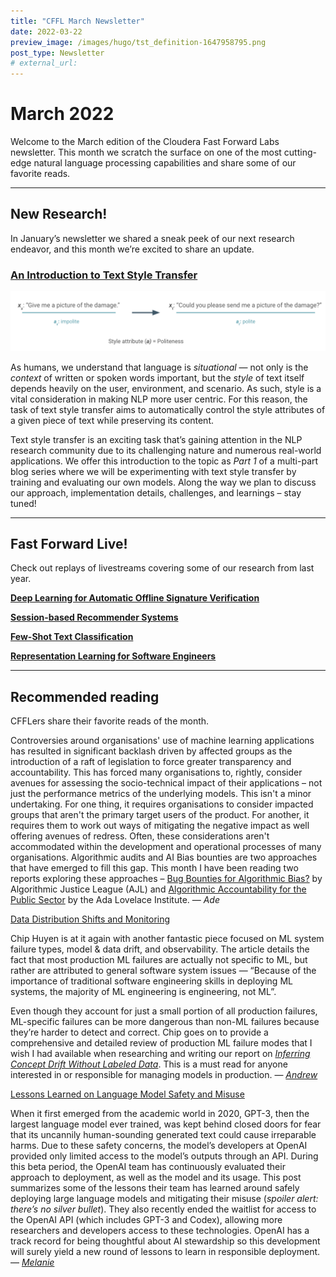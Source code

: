 ```yaml
---
title: "CFFL March Newsletter"
date: 2022-03-22
preview_image: /images/hugo/tst_definition-1647958795.png
post_type: Newsletter
# external_url: 
---
```


# March 2022

Welcome to the March edition of the Cloudera Fast Forward Labs newsletter.  This month we scratch the surface on one of the most cutting-edge natural language processing capabilities and share some of our favorite reads.

---

## New Research!

In January’s newsletter we shared a sneak peek of our next research endeavor, and this month we’re excited to share an update.

### [**An Introduction to Text Style Transfer**](https://blog.fastforwardlabs.com/2022/03/22/an-introduction-to-text-style-transfer.html)

![TST](/images/hugo/tst_definition-1647958795.png)

As humans, we understand that language is *situational* — not only is the *context* of written or spoken words important, but the *style* of text itself depends heavily on the user, environment, and scenario. As such, style is a vital consideration in making NLP more user centric. For this reason, the task of text style transfer aims to automatically control the style attributes of a given piece of text while preserving its content.

Text style transfer is an exciting task that’s gaining attention in the NLP research community due to its challenging nature and numerous real-world applications. We offer this introduction to the topic as *Part 1* of a multi-part blog series where we will be experimenting with text style transfer by training and evaluating our own models. Along the way we plan to discuss our approach, implementation details, challenges, and learnings – stay tuned!

---

## Fast Forward Live!

Check out replays of livestreams covering some of our research from last year.

[**Deep Learning for Automatic Offline Signature Verification**](https://youtu.be/7_MlFxyPYSg)

[**Session-based Recommender Systems**](https://www.youtube.com/watch?v=JoRx6udpnbI)

[**Few-Shot Text Classification**](https://youtu.be/oLFqTj5FcEA)

[**Representation Learning for Software Engineers**](https://youtu.be/o4gQLVzIm5U)

---

## Recommended reading

CFFLers share their favorite reads of the month.

Controversies around organisations' use of machine learning applications has resulted in significant backlash driven by affected groups as the introduction of a raft of legislation to force greater transparency and accountability. This has forced many organisations to, rightly, consider avenues for assessing the socio-technical impact of their applications – not just the performance metrics of the underlying models. This isn't a minor undertaking. For one thing, it requires organisations to consider impacted groups that aren't the primary target users of the product. For another, it requires them to work out ways of mitigating the negative impact as well offering avenues of redress. Often, these considerations aren't accommodated within the development and operational processes of many organisations. Algorithmic audits and AI Bias bounties are two approaches that have emerged to fill this gap. This month I have been reading two reports exploring these approaches – [Bug Bounties for Algorithmic Bias?](https://www.ajl.org/bugs) by Algorithmic Justice League (AJL) and [Algorithmic Accountability for the Public Sector](https://www.adalovelaceinstitute.org/report/algorithmic-accountability-public-sector/) by the Ada Lovelace Institute.  — *Ade*

[Data Distribution Shifts and Monitoring](https://huyenchip.com/2022/02/07/data-distribution-shifts-and-monitoring.html)

Chip Huyen is at it again with another fantastic piece focused on ML system failure types, model & data drift, and observability. The article details the fact that most production ML failures are actually not specific to ML, but rather are attributed to general software system issues — “Because of the importance of traditional software engineering skills in deploying ML systems, the majority of ML engineering is engineering, not ML”. 

Even though they account for just a small portion of all production failures, ML-specific failures can be more dangerous than non-ML failures because they’re harder to detect and correct. Chip goes on to provide a comprehensive and detailed review of production ML failure modes that I wish I had available when researching and writing our report on [*Inferring Concept Drift Without Labeled Data*](https://concept-drift.fastforwardlabs.com/). This is a must read for anyone interested in or responsible for managing models in production. — [*Andrew*](https://twitter.com/andrewrreed)

[Lessons Learned on Language Model Safety and Misuse](https://openai.com/blog/language-model-safety-and-misuse/)

When it first emerged from the academic world in 2020, GPT-3, then the largest language model ever trained, was kept behind closed doors for fear that its uncannily human-sounding generated text could cause irreparable harms. Due to these safety concerns, the model’s developers at OpenAI provided only limited access to the model’s outputs through an API. During this beta period, the OpenAI team has continuously evaluated their approach to deployment, as well as the model and its usage. This post summarizes some of the lessons their team has learned around safely deploying large language models and mitigating their misuse (*spoiler alert: there’s no silver bullet*).  They also recently ended the waitlist for access to the OpenAI API (which includes GPT-3 and Codex), allowing more researchers and developers access to these technologies. OpenAI has a track record for being thoughtful about AI stewardship so this development will surely yield a new round of lessons to learn in responsible deployment. — *[Melanie](https://www.linkedin.com/in/melanierbeck/)*